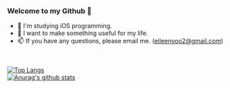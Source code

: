 ### Welcome to my Github 👋

- 🌱 I'm studying iOS programming.
- 🤔 I want to make something useful for my life.
- 📫 If you have any questions, please email me. (eileenyoo2@gmail.com)
<br>

[![Top Langs](https://github-readme-stats.vercel.app/api/top-langs/?username=sapere4ude&layout=compact)](https://github.com/anuraghazra/github-readme-stats)
<br>
[![Anurag's github stats](https://github-readme-stats.vercel.app/api?username=sapere4ude)](https://github.com/anuraghazra/github-readme-stats)
